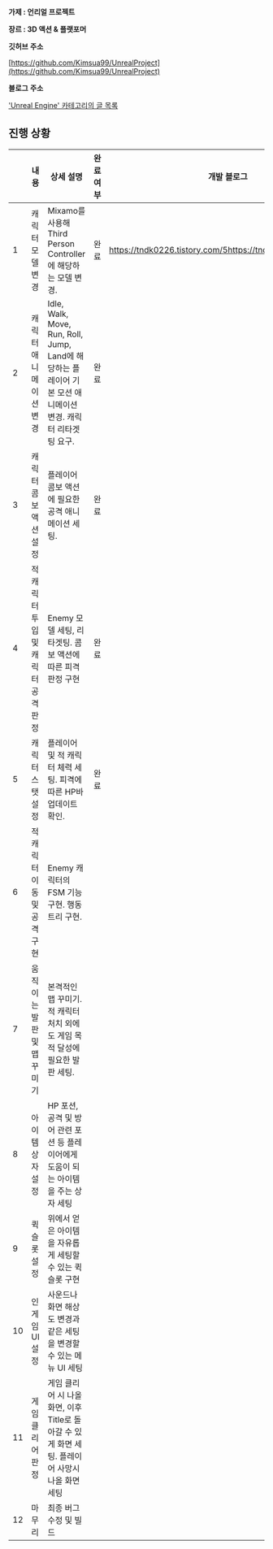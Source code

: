 **가제 : 언리얼 프로젝트**

**장르 :  3D 액션 & 플랫포머**

**깃허브** **주소**

[https://github.com/Kimsua99/UnrealProject](https://github.com/Kimsua99/UnrealProject)

**블로그** **주소**

['Unreal Engine' 카테고리의 글 목록](https://tndk0226.tistory.com/category/Unreal%20Engine)

## **진행 상황**

|  | 내용 | 상세 설명 | 완료 여부 | 개발 블로그 |
| --- | --- | --- | --- | --- |
| 1 | 캐릭터 모델 변경 | Mixamo를 사용해 Third Person Controller에 해당하는 모델 변경. | 완료 | https://tndk0226.tistory.com/5https://tndk0226.tistory.com/6 |
| 2 | 캐릭터 애니메이션 변경 | Idle, Walk, Move, Run, Roll, Jump, Land에 해당하는 플레이어 기본 모션 애니메이션 변경. 캐릭터 리타겟팅 요구. | 완료 |  |
| 3 | 캐릭터 콤보 액션 설정 | 플레이어 콤보 액션에 필요한 공격 애니메이션 세팅. | 완료 |  |
| 4 | 적 캐릭터 투입 및 캐릭터 공격 판정 | Enemy 모델 세팅, 리타겟팅. 콤보 액션에 따른 피격 판정 구현 | 완료 |  |
| 5 | 캐릭터 스탯 설정 | 플레이어 및 적 캐릭터 체력 세팅. 피격에 따른 HP바 업데이트 확인. | 완료 |  |
| 6 | 적 캐릭터 이동 및 공격 구현 | Enemy 캐릭터의 FSM 기능 구현. 행동 트리 구현. |  |  |
| 7 | 움직이는 발판 및 맵 꾸미기 | 본격적인 맵 꾸미기. 적 캐릭터 처치 외에도 게임 목적 달성에 필요한 발판 세팅. |  |  |
| 8 | 아이템 상자 설정 | HP 포션, 공격 및 방어 관련 포션 등 플레이어에게 도움이 되는 아이템을 주는 상자 세팅 |  |  |
| 9 | 퀵 슬롯 설정 | 위에서 얻은 아이템을 자유롭게 세팅할 수 있는 퀵슬롯 구현 |  |  |
| 10 | 인게임 UI 설정 | 사운드나 화면 해상도 변경과 같은 세팅을 변경할 수 있는 메뉴 UI 세팅 |  |  |
| 11 | 게임 클리어 판정 | 게임 클리어 시 나올 화면, 이후 Title로 돌아갈 수 있게 화면 세팅. 플레이어 사망시 나올 화면 세팅 |  |  |
| 12 | 마무리 | 최종 버그 수정 및 빌드 |  |  |

